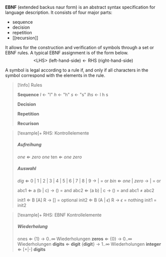 
**EBNF** (extended backus naur form) is an abstract syntax specification for language description. It consists of four major parts:
- sequence 
- decision
- repetition
- [[recursion]]

It allows for the construction and verification of symbols through a set or EBNF rules. A typical EBNF assignment is of the form below.
$$
\text{<LHS> (left-hand-side)} \leftarrow \text{RHS (right-hand-side)}
$$

A symbol is legal according to a rule if, and only if all characters in the symbol correspond with the elements in the rule.

> [!info] Rules
> 
> **Sequence**
> *l* <- "l"
> *h* <- "h"
> *s* <- "s"
> *lhs* <- l h s
> 
> **Decision**
> 
> **Repetition**
> 
> **Recurison**
> 
> 






> [!example]+ RHS: Kontrollelemente
> ##### Aufreihung
>  *one* $\Leftarrow$ *zero*  *one*
>  ten $\Leftarrow$ *one*  *zero*
> ##### Auswahl
> *dig* $\Leftarrow$ 0 | 1 | 2 | 3 | 4 | 5 | 6 | 7 | 8 | 9 $\rightarrow$ | = or
> *bin* $\Leftarrow$ *one* | *zero* $\rightarrow$ | = or
> 
> abc1 $\Leftarrow$ a (b | c) $\rightarrow$ () = and
> abc2 $\Leftarrow$ (a b) | c $\rightarrow$ () = and
> abc1 $\neq$ abc2
> 
> init1 $\Leftarrow$ B [A] R  $\rightarrow$ [] = optional
> init2 $\Leftarrow$ B (A | $\epsilon$) R $\rightarrow$ $\epsilon$ = nothing
> init1 = init2






> [!example]+ RHS: EBNF Kontrollelemente
> ##### Wiederholung
> ones $\Leftarrow$ {1} $\longrightarrow$ $0$..$\infty$ Wiederholungen
> **zeros** $\Leftarrow$ {0} $\longrightarrow$ $0$..$\infty$ Wiederholungen
> **digits** $\Leftarrow$ **digit** {**digit**} $\longrightarrow$ $1$..$\infty$ Wiederholungen
> **integer** $\Leftarrow$ [+|-] **digits**


